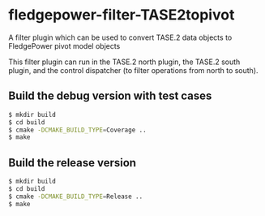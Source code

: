 # fledgepower-filter-TASE2topivot

A filter plugin which can be used to convert TASE.2 data objects to FledgePower pivot model objects

This filter plugin can run in the TASE.2 north plugin, the TASE.2 south plugin, and the control dispatcher (to filter operations from north to south).

## Build the debug version with test cases

```bash
$ mkdir build
$ cd build
$ cmake -DCMAKE_BUILD_TYPE=Coverage ..
$ make
```

## Build the release version

```bash
$ mkdir build
$ cd build
$ cmake -DCMAKE_BUILD_TYPE=Release ..
$ make
```

